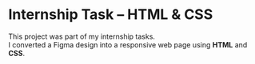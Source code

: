 # Internship Task – HTML & CSS

This project was part of my internship tasks.  
I converted a Figma design into a responsive web page using **HTML** and **CSS**.
